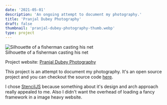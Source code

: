 ```yaml
---
date: '2021-05-01'
description: 'An ongoing attempt to document my photography.'
title: 'Pranjal Dubey Photography'
draft: false
thumbnail: 'pranjal-dubey-photography-thumb.webp'
type: project
---
```


<div class="my-8 mx-auto">
  <img src="" class="my-0 mx-auto" alt="" />
</div>

<div class="post-image-wrapper">
  <img src="/images/pranjal-dubey-photography-thumb.webp" class="post-image" alt="Silhouette of a fisherman casting his net" />
  <div class="post-image-caption">
    Silhouette of a fisherman casting his net
  </div>
</div>

Project website: [Pranjal Dubey Photography](https://pranjaldubey.photography 'Pranjal Dubey Photography')

This project is an attempt to document my photography. It's an open source project and you can checkout the source code [here](https://github.com/pranjalworm/click 'Source code of Pranjal Dubey Photography').

I chose [StencilJS](https://https://stenciljs.com/ 'StencilJS') because something about it's design and arch approach really appealed to me. Also I didn't want the overhead of loading a fancy framework in a image heavy website.
